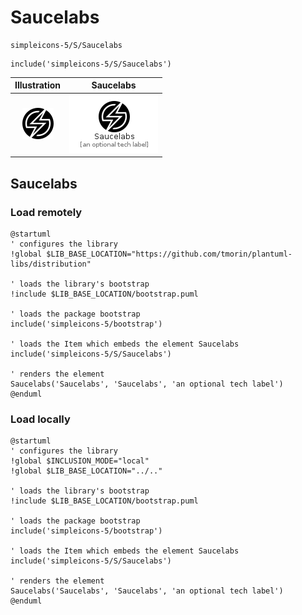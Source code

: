 # Saucelabs


```text
simpleicons-5/S/Saucelabs
```

```text
include('simpleicons-5/S/Saucelabs')
```



| Illustration | Saucelabs |
| :---: | :---: |
| ![illustration for Illustration](../../simpleicons-5/S/Saucelabs.png) | ![illustration for Saucelabs](../../simpleicons-5/S/Saucelabs.Local.png) |




## Saucelabs

### Load remotely
```plantuml
@startuml
' configures the library
!global $LIB_BASE_LOCATION="https://github.com/tmorin/plantuml-libs/distribution"

' loads the library's bootstrap
!include $LIB_BASE_LOCATION/bootstrap.puml

' loads the package bootstrap
include('simpleicons-5/bootstrap')

' loads the Item which embeds the element Saucelabs
include('simpleicons-5/S/Saucelabs')

' renders the element
Saucelabs('Saucelabs', 'Saucelabs', 'an optional tech label')
@enduml
```

### Load locally
```plantuml
@startuml
' configures the library
!global $INCLUSION_MODE="local"
!global $LIB_BASE_LOCATION="../.."

' loads the library's bootstrap
!include $LIB_BASE_LOCATION/bootstrap.puml

' loads the package bootstrap
include('simpleicons-5/bootstrap')

' loads the Item which embeds the element Saucelabs
include('simpleicons-5/S/Saucelabs')

' renders the element
Saucelabs('Saucelabs', 'Saucelabs', 'an optional tech label')
@enduml
```


